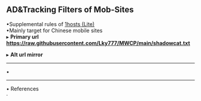 ##  AD&Tracking Filters of Mob-Sites  

•Supplemental rules of [1hosts (Lite)](https://github.com/badmojr/1Hosts/)  
•Mainly target for Chinese mobile sites  
▸ **Primary url**  
**https://raw.githubusercontent.com/Lky777/MWCP/main/shadowcat.txt**  

▸ **Alt url mirror**  
** **   

•   
___
• References  
· 
